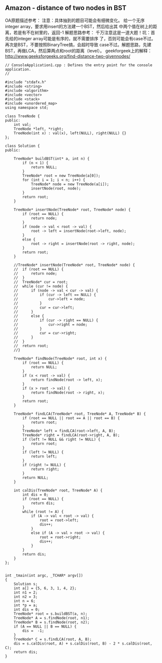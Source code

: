 ## Amazon - distance of two nodes in BST ##

OA原题描述参考：
注意：具体抽到的题目可能会有细微变化。
给一个无序integer array，要求用insert的方法建一个BST，然后给出其
中两个值在树上的距离，若是有不在树里的，返回-1
解题思路参考：
千万注意这是一道大题！坑：首先给的integer array可能是有序的，就不需要排序
了，否则可能会有case不过。再次是BST，不要按照BinaryTree搞，会超时导致
case不过。解题思路，先建BST，再做LCA，然后算两点和root的距离（level）。
geekforgeek上的解释：http://www.geeksforgeeks.org/find-distance-two-givennodes/

	// ConsoleApplication1.cpp : Defines the entry point for the console application.
	//
	
	#include "stdafx.h"
	#include <string>
	#include <algorithm>
	#include <vector>
	#include <stack>
	#include <unordered_map>
	using namespace std;
	
	class TreeNode {
	public:
		int val;
		TreeNode *left, *right;
		TreeNode(int x) : val(x), left(NULL), right(NULL) {}
	};
	
	class Solution {
	public:
	
		TreeNode* buildBST(int* a, int n) {
			if (n < 1) {
				return NULL;
			}
			TreeNode* root = new TreeNode(a[0]);
			for (int i = 1; i < n; i++) {
				TreeNode* node = new TreeNode(a[i]);
				insertNode(root, node);
			}
			return root;
		}
	
		TreeNode* insertNode(TreeNode* root, TreeNode* node) {
			if (root == NULL) {
				return node;
			}
			if (node -> val < root -> val) {
				root -> left = insertNode(root->left, node);
			}
			else {
				root -> right = insertNode(root -> right, node);		
			}
			return root;
		}
	
		//TreeNode* insertNode(TreeNode* root, TreeNode* node) {
		//	if (root == NULL) {
		//		return node;
		//	}
		//	TreeNode* cur = root;
		//	while (cur != node) {
		//		if (node -> val < cur -> val) {
		//			if (cur -> left == NULL) {
		//				cur->left = node;
		//			}
		//			cur = cur->left;
		//		}
		//		else {
		//			if (cur -> right == NULL) {
		//				cur->right = node;
		//			}
		//			cur = cur->right;
		//		}		
		//	}
		//	return root;
		//}
	
		TreeNode* findNode(TreeNode* root, int x) {
			if (root == NULL) {
				return NULL;
			}
			if (x < root -> val) {
				return findNode(root -> left, x);
			} 
			if (x > root -> val) {
				return findNode(root -> right, x);
			}
			return root;
		}
	
		TreeNode* findLCA(TreeNode* root, TreeNode* A, TreeNode* B) {
			if (root == NULL || root == A || root == B) {
				return root;
			}
			TreeNode* left = findLCA(root->left, A, B);
			TreeNode* right = findLCA(root->right, A, B);
			if (left != NULL && right != NULL) {
				return root;
			}
			if (left != NULL) {
				return left;
			}
			if (right != NULL) {
				return right;
			}
			return NULL;
		}
	
		int calDis(TreeNode* root, TreeNode* A) {
			int dis = 0;
			if (root == NULL) {
				return dis;		
			}
			while (root != A) {
				if (A -> val < root -> val) {
					root = root->left;
					dis++;
				}
				else if (A -> val > root -> val) {
					root = root->right;
					dis++;			
				}	
			}
			return dis;	
		}
	};
	
	
	int _tmain(int argc, _TCHAR* argv[])
	{
		Solution s;
		int a[] = {5, 6, 3, 1, 4, 2};
		int n1 = 2; 
		int n2 = 3;
		int n = 6;
		int *p = a;
		int dis = 0;
		TreeNode* root = s.buildBST(a, n);
		TreeNode* A = s.findNode(root, n1);
		TreeNode* B = s.findNode(root, n2);
		if (A == NULL || B == NULL) {
			dis =  -1;
		}
		TreeNode* C = s.findLCA(root, A, B);
		dis = s.calDis(root, A) + s.calDis(root, B) - 2 * s.calDis(root, C);
		return dis;
	}



